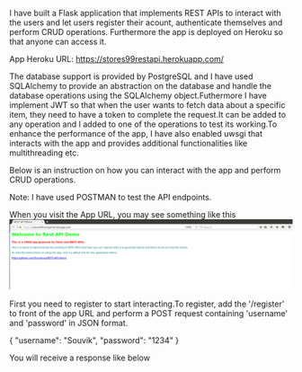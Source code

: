 I have built a Flask application that implements REST APIs to interact with the users and let users register their acount, authenticate themselves and perform CRUD operations.
Furthermore the app is deployed on Heroku so that anyone can access it.

App Heroku URL: https://stores99restapi.herokuapp.com/

The database support is provided by PostgreSQL and I have used SQLAlchemy to provide an abstraction on the database and handle the database operations using the SQLAlchemy object.Futhermore I have implement JWT so that when the user wants to fetch data about a specific item, they need to have a token to complete the request.It can be added to any operation and I added to one of the operations to test its working.To enhance the performance of the app, I have also enabled uwsgi that interacts with the app and provides additional functionalities like multithreading etc.

Below is an instruction on how you can interact with the app and perform CRUD operations.

Note: I have used POSTMAN to test the API endpoints.

When you visit the App URL, you may see something like this
![Alt text](https://github.com/Souvikray/REST-API-Demo/blob/master/screenshot1.png?raw=true "Optional Title")

First you need to register to start interacting.To register, add the '/register' to front of the app URL and perform a POST request containing 'username' and 'password' in JSON format.

{
  "username": "Souvik",
  "password": "1234"
}

You will receive a response like below



